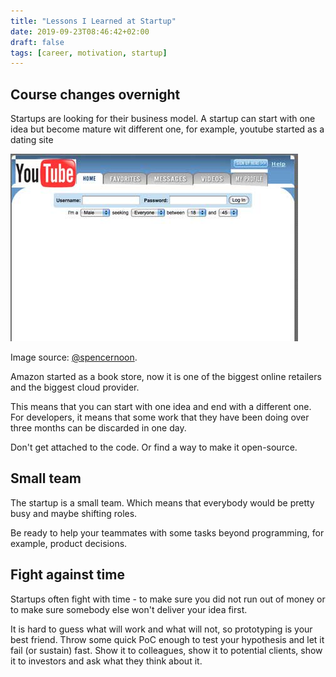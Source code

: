 ```yaml
---
title: "Lessons I Learned at Startup"
date: 2019-09-23T08:46:42+02:00
draft: false
tags: [career, motivation, startup]
---
```


## Course changes overnight

Startups are looking for their business model. A startup can start with one idea but become mature wit different one, for example, youtube started as a dating site

![](./youtube.jpg)

Image source: [@spencernoon](https://twitter.com/spencernoon/status/1016713164610732035?s=20).

Amazon started as a book store, now it is one of the biggest online retailers and the biggest cloud provider.

This means that you can start with one idea and end with a different one. For developers, it means that some work that they have been doing over three months can be discarded in one day.

Don't get attached to the code. Or find a way to make it open-source.

## Small team

The startup is a small team. Which means that everybody would be pretty busy and maybe shifting roles.

Be ready to help your teammates with some tasks beyond programming, for example, product decisions.

## Fight against time

Startups often fight with time - to make sure you did not run out of money or to make sure somebody else won't deliver your idea first.

It is hard to guess what will work and what will not, so prototyping is your best friend. Throw some quick PoC enough to test your hypothesis and let it fail (or sustain) fast. Show it to colleagues, show it to potential clients, show it to investors and ask what they think about it.
